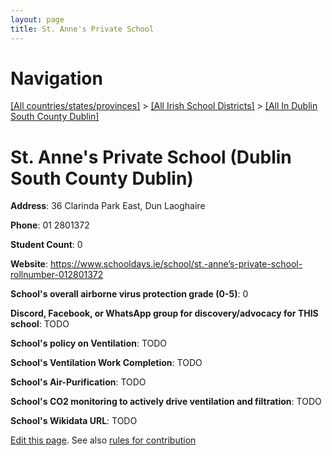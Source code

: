 ```yaml
---
layout: page
title: St. Anne's Private School
---
```

# Navigation

[[All countries/states/provinces]](../../..) > [[All Irish School Districts]](../..) > [[All In Dublin South County Dublin]](..)

# St. Anne's Private School (Dublin South County Dublin)

**Address**: 36 Clarinda Park East, Dun Laoghaire

**Phone**: 01 2801372

**Student Count**: 0

**Website**: <https://www.schooldays.ie/school/st.-anne’s-private-school-rollnumber-012801372>

**School's overall airborne virus protection grade (0-5)**: 0

**Discord, Facebook, or WhatsApp group for discovery/advocacy for THIS school**: TODO

**School's policy on Ventilation**: TODO

**School's Ventilation Work Completion**: TODO

**School's Air-Purification**: TODO

**School's CO2 monitoring to actively drive ventilation and filtration**: TODO

**School's Wikidata URL**: TODO


[Edit this page](https://github.com/ventilate-schools/Ireland/edit/main/./Dublin_South_County_Dublin/St._Anne's_Private_School.md). See also [rules for contribution](../../../contribution-rules/)